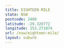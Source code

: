 ```yaml
---
title: EIGHTEEN MILE
state: NSW
postcode: 2460
latitude: -29.320772
longitude: 153.271074
url: /nsw/eighteen-mile/
layout: suburb
---
```

